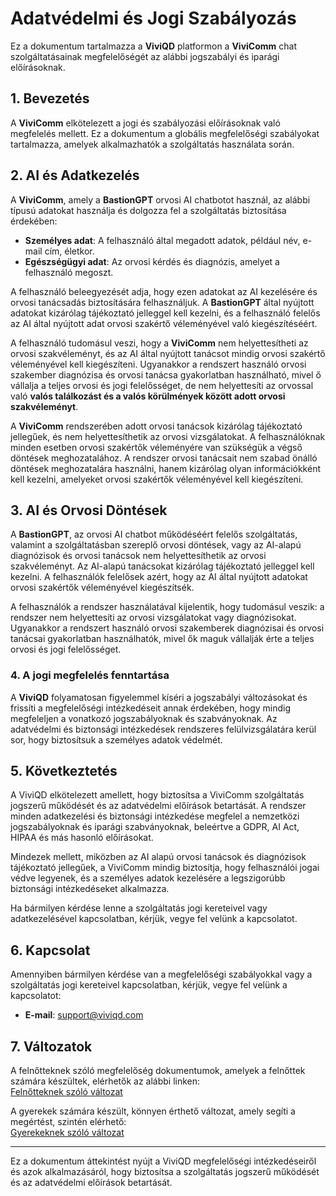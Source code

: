 #  Adatvédelmi és Jogi Szabályozás

Ez a dokumentum tartalmazza a **ViviQD** platformon a **ViviComm** chat szolgáltatásainak megfelelőségét az alábbi jogszabályi és iparági előírásoknak.

## 1. Bevezetés

A **ViviComm** elkötelezett a jogi és szabályozási előírásoknak való megfelelés mellett. Ez a dokumentum a globális megfelelőségi szabályokat tartalmazza, amelyek alkalmazhatók a szolgáltatás használata során.

## 2. AI és Adatkezelés

A **ViviComm**, amely a **BastionGPT** orvosi AI chatbotot használ, az alábbi típusú adatokat használja és dolgozza fel a szolgáltatás biztosítása érdekében:

- **Személyes adat**: A felhasználó által megadott adatok, például név, e-mail cím, életkor.
- **Egészségügyi adat**: Az orvosi kérdés és diagnózis, amelyet a felhasználó megoszt.

A felhasználó beleegyezését adja, hogy ezen adatokat az AI kezelésére és orvosi tanácsadás biztosítására felhasználjuk. A **BastionGPT** által nyújtott adatokat kizárólag tájékoztató jelleggel kell kezelni, és a felhasználó felelős az AI által nyújtott adat orvosi szakértő véleményével való kiegészítéséért.

A felhasználó tudomásul veszi, hogy a **ViviComm** nem helyettesítheti az orvosi szakvéleményt, és az AI által nyújtott tanácsot mindig orvosi szakértő véleményével kell kiegészíteni. Ugyanakkor a rendszert használó orvosi szakember diagnózisa és orvosi tanácsa gyakorlatban használható, mivel ő vállalja a teljes orvosi és jogi felelősséget, de nem helyettesíti az orvossal való **valós találkozást és a valós körülmények között adott orvosi szakvéleményt**.

A **ViviComm** rendszerében adott orvosi tanácsok kizárólag tájékoztató jellegűek, és nem helyettesíthetik az orvosi vizsgálatokat. A felhasználóknak minden esetben orvosi szakértők véleményére van szükségük a végső döntések meghozatalához. A rendszer orvosi tanácsait nem szabad önálló döntések meghozatalára használni, hanem kizárólag olyan információkként kell kezelni, amelyeket orvosi szakértők véleményével kell kiegészíteni.

## 3. AI és Orvosi Döntések

A **BastionGPT**, az orvosi AI chatbot működéséért felelős szolgáltatás, valamint a szolgáltatásban szereplő orvosi döntések, vagy az AI-alapú diagnózisok és orvosi tanácsok nem helyettesíthetik az orvosi szakvéleményt. Az AI-alapú tanácsokat kizárólag tájékoztató jelleggel kell kezelni. A felhasználók felelősek azért, hogy az AI által nyújtott adatokat orvosi szakértők véleményével kiegészítsék.

A felhasználók a rendszer használatával kijelentik, hogy tudomásul veszik: a rendszer nem helyettesíti az orvosi vizsgálatokat vagy diagnózisokat. Ugyanakkor a rendszert használó orvosi szakemberek diagnózisai és orvosi tanácsai gyakorlatban használhatók, mivel ők maguk vállalják érte a teljes orvosi és jogi felelősséget.

### 4. **A jogi megfelelés fenntartása**

A **ViviQD** folyamatosan figyelemmel kíséri a jogszabályi változásokat és frissíti a megfelelőségi intézkedéseit annak érdekében, hogy mindig megfeleljen a vonatkozó jogszabályoknak és szabványoknak. Az adatvédelmi és biztonsági intézkedések rendszeres felülvizsgálatára kerül sor, hogy biztosítsuk a személyes adatok védelmét.

## 5. Következtetés

A ViviQD elkötelezett amellett, hogy biztosítsa a ViviComm szolgáltatás jogszerű működését és az adatvédelmi előírások betartását. A rendszer minden adatkezelési és biztonsági intézkedése megfelel a nemzetközi jogszabályoknak és iparági szabványoknak, beleértve a GDPR, AI Act, HIPAA és más hasonló előírásokat.

Mindezek mellett, miközben az AI alapú orvosi tanácsok és diagnózisok tájékoztató jellegűek, a ViviComm mindig biztosítja, hogy felhasználói jogai védve legyenek, és a személyes adatok kezelésére a legszigorúbb biztonsági intézkedéseket alkalmazza.

Ha bármilyen kérdése lenne a szolgáltatás jogi kereteivel vagy adatkezelésével kapcsolatban, kérjük, vegye fel velünk a kapcsolatot.

## 6. Kapcsolat

Amennyiben bármilyen kérdése van a megfelelőségi szabályokkal vagy a szolgáltatás jogi kereteivel kapcsolatban, kérjük, vegye fel velünk a kapcsolatot:

- **E-mail**: [support@viviqd.com](mailto:support@viviqd.com)

## 7. Változatok

A felnőtteknek szóló megfelelőség dokumentumok, amelyek a felnőttek számára készültek, elérhetők az alábbi linken:  
[Felnőtteknek szóló változat](./adult/index.md)

A gyerekek számára készült, könnyen érthető változat, amely segíti a megértést, szintén elérhető:  
[Gyerekeknek szóló változat](./easy/index.md)

---

Ez a dokumentum áttekintést nyújt a ViviQD megfelelőségi intézkedéseiről és azok alkalmazásáról, hogy biztosítsa a szolgáltatás jogszerű működését és az adatvédelmi előírások betartását.
